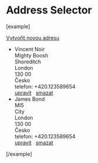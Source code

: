 Address Selector
================

[example]
<p><a class="btn btn-primary" href="#"><span class="fas fa-plus-circle"></span> Vytvořit novou adresu</a></p>
<div class="card-deck-wrapper">
	<ul class="card-deck card-deck--sized-4 cards--addresses">
		<li class="card bg-light">
			<div class="card-body js--card-address ">
				Vincent Noir<br>
				Mighty Boosh<br>
				Shoreditch<br>
				London<br>
				130 00<br>
				Česko<br>
				telefon: +420.123589654
			</div>
			<div class="card-footer card__actions justify-content-start">
				<a class="card__action btn btn-secondary btn-sm" href="#"><span class="fas fa-edit"></span> <span>upravit</span></a> &nbsp;
				<a data-remote="true" data-confirm="Doručovací adresa bude smazána. Pokračovat?" data-method="post" class="confirm card__action btn btn-secondary btn-sm remote_link post" data-destroying_object="{&quot;class&quot;:&quot;delivery_address&quot;,&quot;id&quot;:1}" href="#"><span class="fas fa-times"></span> <span>smazat</span></a> </div>
		</li>
		<li class="card bg-light">
			<div class="card-body js--card-address ">
				James Bond<br>
				MI5<br>
				City<br>
				London<br>
				130 00<br>
				Česko<br>
				telefon: +420.123589654
			</div>
			<div class="card-footer card__actions justify-content-start">
				<a class="card__action btn btn-secondary btn-sm" href="#"><span class="fas fa-edit"></span> <span>upravit</span></a> &nbsp;
				<a data-remote="true" data-confirm="Doručovací adresa bude smazána. Pokračovat?" data-method="post" class="confirm card__action btn btn-secondary btn-sm remote_link post" data-destroying_object="{&quot;class&quot;:&quot;delivery_address&quot;,&quot;id&quot;:2}" href="#"><span class="fas fa-times"></span> <span>smazat</span></a> </div>
		</li>
	</ul>
</div>
[/example]
